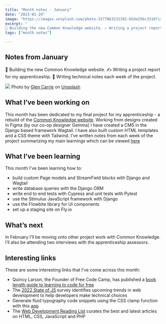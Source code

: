```yaml
---
title: "Month notes - January"
date: "2023-01-29"
image: "https://images.unsplash.com/photo-1577863231392-b5de256c3310?ixlib=rb-4.0.3&ixid=MnwxMjA3fDB8MHxwaG90by1wYWdlfHx8fGVufDB8fHx8&auto=format&fit=crop&w=1770&q=80"
excerpt: "
🚧 Building the new Common Knowledge website. ✍️ Writing a project report for my apprenticeship. 📝 Writing technical notes each week of the project."
tags: ["month notes"]

---
```


<article>

<h1> Notes from January </h1>

🚧 Building the new Common Knowledge website. ✍️ Writing a project report for my apprenticeship. 📝 Writing technical notes each week of the project.

![](https://images.unsplash.com/photo-1577863231392-b5de256c3310?ixlib=rb-4.0.3&ixid=MnwxMjA3fDB8MHxwaG90by1wYWdlfHx8fGVufDB8fHx8&auto=format&fit=crop&w=1770&q=80)
Photo by <a href="https://unsplash.com/@glencarrie?utm_source=unsplash&utm_medium=referral&utm_content=creditCopyText">Glen Carrie</a> on <a href="https://unsplash.com/photos/TGeFx4x4NHU?utm_source=unsplash&utm_medium=referral&utm_content=creditCopyText">Unsplash</a>

<h2> What I’ve been working on </h2>

This month has been dedicated to my final project for my apprenticeship - a rebuild of the [Common Knowledge website](https://alpha.commonknowledge.coop/). Working from designs created in Figma (by our co-op designer Gemma) I have created a CMS in the Django based framework Wagtail. I have also built custom HTML templates and a CSS theme with Tailwind. I’ve written notes from each week of the project summarizing my main learnings which can be viewed [here](https://alpha.commonknowledge.coop/writing/)

<h2> What I’ve been learning </h2>

This month I've been learning how to:

- build custom Page models and StreamField blocks with Django and Wagtail
- write database queries with the Django ORM
- write end to end tests with Cypress and unit tests with Pytest
- use the Stimulus JavaScript framework with Django
- use the Flowbite library for UI components
- set up a staging site on Fly.io

<h2> What’s next </h2>

In February I’ll be moving onto other project work with Common Knowledge. I’ll also be attending two interviews with the apprenticeship assessors.

<h2> Interesting links </h2>

These are some interesting links that I’ve come across this month:

- Quincy Larson, the Founder of Free Code Camp, has published a [book length guide to learning to code for free](https://www.freecodecamp.org/news/learn-to-code-book/)
- The [2022 State of JS](https://2022.stateofjs.com/en-US/) survey identifies upcoming trends in web development to help developers make technical choices
- Generate fluid typography code snippets using the CSS clamp function with this [app](https://modern-fluid-typography.vercel.app/)
- The [Web Development Reading List](https://wdrl.info/) curates the best and latest articles on HTML, CSS, JavaScript and PHP
</article>
